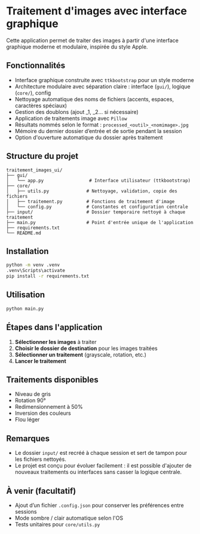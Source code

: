 # Traitement d'images avec interface graphique

Cette application permet de traiter des images à partir d'une interface graphique moderne et modulaire, inspirée du style Apple.

## Fonctionnalités
- Interface graphique construite avec `ttkbootstrap` pour un style moderne
- Architecture modulaire avec séparation claire : interface (`gui/`), logique (`core/`), config
- Nettoyage automatique des noms de fichiers (accents, espaces, caractères spéciaux)
- Gestion des doublons (ajout _1, _2... si nécessaire)
- Application de traitements image avec `Pillow`
- Résultats nommés selon le format : `processed_<outil>_<nomimage>.jpg`
- Mémoire du dernier dossier d’entrée et de sortie pendant la session
- Option d'ouverture automatique du dossier après traitement

## Structure du projet
```
traitement_images_ui/
├── gui/
│   └── app.py                 # Interface utilisateur (ttkbootstrap)
├── core/
│   ├── utils.py              # Nettoyage, validation, copie des fichiers
│   ├── traitement.py         # Fonctions de traitement d'image
│   └── config.py             # Constantes et configuration centrale
├── input/                    # Dossier temporaire nettoyé à chaque traitement
├── main.py                   # Point d'entrée unique de l'application
├── requirements.txt
└── README.md
```

## Installation
```bash
python -m venv .venv
.venv\Scripts\activate
pip install -r requirements.txt
```

## Utilisation
```bash
python main.py
```

## Étapes dans l'application
1. **Sélectionner les images** à traiter
2. **Choisir le dossier de destination** pour les images traitées
3. **Sélectionner un traitement** (grayscale, rotation, etc.)
4. **Lancer le traitement**

## Traitements disponibles
- Niveau de gris
- Rotation 90°
- Redimensionnement à 50%
- Inversion des couleurs
- Flou léger

## Remarques
- Le dossier `input/` est recréé à chaque session et sert de tampon pour les fichiers nettoyés.
- Le projet est conçu pour évoluer facilement : il est possible d'ajouter de nouveaux traitements ou interfaces sans casser la logique centrale.

## À venir (facultatif)
- Ajout d’un fichier `.config.json` pour conserver les préférences entre sessions
- Mode sombre / clair automatique selon l'OS
- Tests unitaires pour `core/utils.py`

